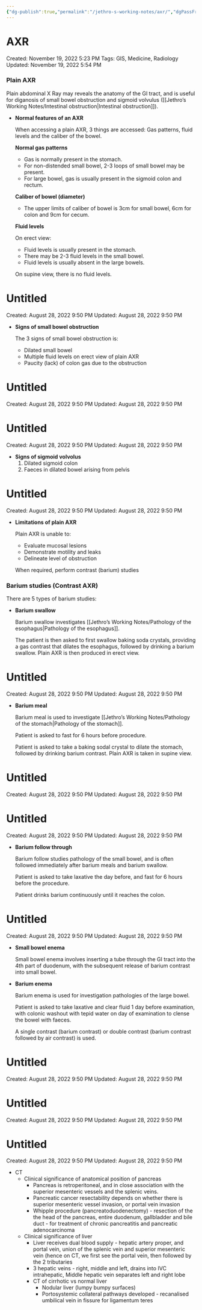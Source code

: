 ```yaml
---
{"dg-publish":true,"permalink":"/jethro-s-working-notes/axr/","dgPassFrontmatter":true}
---
```



# AXR

Created: November 19, 2022 5:23 PM
Tags: GIS, Medicine, Radiology
Updated: November 19, 2022 5:54 PM

### Plain AXR

Plain abdominal X Ray may reveals the anatomy of the GI tract, and is useful for diganosis of small bowel obstruction and sigmoid volvulus ([[Jethro’s Working Notes/Intestinal obstruction\|Intestinal obstruction]]).

- ************************************************************************Normal features of an AXR************************************************************************
    
    When accessing a plain AXR, 3 things are accessed: Gas patterns, fluid levels and the caliber of the bowel.
    
    **************************************Normal gas patterns**************************************
    
    - Gas is normally present in the stomach.
    - For non-distended small bowel, 2-3 loops of small bowel may be present.
    - For large bowel, gas is usually present in the sigmoid colon and rectum.
    
    ******************************************************Caliber of bowel (diameter)******************************************************
    
    - The upper limits of caliber of bowel is 3cm for small bowel, 6cm for colon and 9cm for cecum.
    
    ************************Fluid levels************************
    
    On erect view:
    
    - Fluid levels is usually present in the stomach.
    - There may be 2-3 fluid levels in the small bowel.
    - Fluid levels is usually absent in the large bowels.
    
    On supine view, there is no fluid levels.
    
    
<div class="transclusion internal-embed is-loaded"><div class="markdown-embed">





# Untitled

Created: August 28, 2022 9:50 PM
Updated: August 28, 2022 9:50 PM

</div></div>

    
- **************************************Signs of small bowel obstruction**************************************
    
    The 3 signs of small bowel obstruction is:
    
    - Dilated small bowel
    - Multiple fluid levels on erect view of plain AXR
    - Paucity (lack) of colon gas due to the obstruction
    
    
<div class="transclusion internal-embed is-loaded"><div class="markdown-embed">





# Untitled

Created: August 28, 2022 9:50 PM
Updated: August 28, 2022 9:50 PM

</div></div>

    
    
<div class="transclusion internal-embed is-loaded"><div class="markdown-embed">





# Untitled

Created: August 28, 2022 9:50 PM
Updated: August 28, 2022 9:50 PM

</div></div>

    
- **************************************************Signs of sigmoid volvolus**************************************************
    1. Dilated sigmoid colon
    2. Faeces in dilated bowel arising from pelvis
    
    
<div class="transclusion internal-embed is-loaded"><div class="markdown-embed">





# Untitled

Created: August 28, 2022 9:50 PM
Updated: August 28, 2022 9:50 PM

</div></div>

    
- ************************************************Limitations of plain AXR************************************************
    
    Plain AXR is unable to:
    
    - Evaluate mucosal lesions
    - Demonstrate motility and leaks
    - Delineate level of obstruction
    
    When required, perform contrast (barium) studies
    

### Barium studies (Contrast AXR)

There are 5 types of barium studies:

- ****************************Barium swallow****************************
    
    Barium swallow investigates [[Jethro’s Working Notes/Pathology of the esophagus\|Pathology of the esophagus]].
    
    The patient is then asked to first swallow baking soda crystals, providing a gas contrast that dilates the esophagus, followed by drinking a barium swallow. Plain AXR is then produced in erect view.
    
    
<div class="transclusion internal-embed is-loaded"><div class="markdown-embed">





# Untitled

Created: August 28, 2022 9:50 PM
Updated: August 28, 2022 9:50 PM

</div></div>

    
- **********Barium meal**********
    
    Barium meal is used to investigate [[Jethro’s Working Notes/Pathology of the stomach\|Pathology of the stomach]].
    
    Patient is asked to fast for 6 hours before procedure.
    
    Patient is asked to take a baking sodal crystal to dilate the stomach, followed by drinking barium contrast. Plain AXR is taken in supine view.
    
    
<div class="transclusion internal-embed is-loaded"><div class="markdown-embed">





# Untitled

Created: August 28, 2022 9:50 PM
Updated: August 28, 2022 9:50 PM

</div></div>

    
    
<div class="transclusion internal-embed is-loaded"><div class="markdown-embed">





# Untitled

Created: August 28, 2022 9:50 PM
Updated: August 28, 2022 9:50 PM

</div></div>

    
- ****************Barium follow through****************
    
    Barium follow studies pathology of the small bowel, and is often followed immediately after barium meals and barium swallow.
    
    Patient is asked to take laxative the day before, and fast for 6 hours before the procedure.
    
    Patient drinks barium continuously until it reaches the colon.
    
    
<div class="transclusion internal-embed is-loaded"><div class="markdown-embed">





# Untitled

Created: August 28, 2022 9:50 PM
Updated: August 28, 2022 9:50 PM

</div></div>

    
- **********************************Small bowel enema**********************************
    
    Small bowel enema involves inserting a tube through the GI tract into the 4th part of duodenum, with the subsequent release of barium contrast into small bowel.
    
- ************************Barium enema************************
    
    Barium enema is used for investigation pathologies of the large bowel.
    
    Patient is asked to take laxative and clear fluid 1 day before examination, with colonic washout with tepid water on day of examination to clense the bowel with faeces.
    
    A single contrast (barium contrast) or double contrast (barium contrast followed by air contrast) is used.
    
    
<div class="transclusion internal-embed is-loaded"><div class="markdown-embed">





# Untitled

Created: August 28, 2022 9:50 PM
Updated: August 28, 2022 9:50 PM

</div></div>

    


<div class="transclusion internal-embed is-loaded"><div class="markdown-embed">





# Untitled

Created: August 28, 2022 9:50 PM
Updated: August 28, 2022 9:50 PM

</div></div>



<div class="transclusion internal-embed is-loaded"><div class="markdown-embed">





# Untitled

Created: August 28, 2022 9:50 PM
Updated: August 28, 2022 9:50 PM

</div></div>


- CT
    - Clinical significance of anatomical position of pancreas
        - Pancreas is retroperitoneal, and in close association with the superior mesenteric vessels and the splenic veins.
        - Pancreatic cancer resectability depends on whether there is superior mesenteric vessel invasion, or portal vein invasion
        - Whipple procedure (pancreatoduodenectomy) - resection of the the head of the pancreas, entire duodenum, gallbladder and bile duct - for treatment of chronic pancreatitis and pancreatic adenocarcinoma
    - Clinical significance of liver
        - Liver receives dual blood supply - hepatic artery proper, and portal vein, union of the splenic vein and superior mesenteric vein (hence on CT, we first see the portal vein, then followed by the 2 tributaries
        - 3 hepatic veins - right, middle and left, drains into IVC intrahepatic, Middle hepatic vein separates left and right lobe
        - CT of cirrhotic vs normal liver
            - Nodular liver (lumpy bumpy surfaces)
            - Portosystemic collateral pathways developed - recanalised umbilical vein in fissure for ligamentum teres